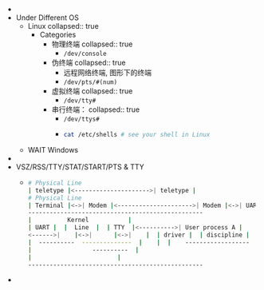 -
- Under Different OS
  - Linux
    collapsed:: true
    - Categories
      - 物理终端
        collapsed:: true
        - `/dev/console`
      - 伪终端 
        collapsed:: true
        - 远程网络终端, 图形下的终端
        - `/dev/pts/#(num)`
      - 虚拟终端
        collapsed:: true
        - `/dev/tty#`
      - 串行终端：
        collapsed:: true
        - `/dev/ttys#`
        - ```bash
          cat /etc/shells # see your shell in Linux
          ```
  - WAIT Windows
-
- VSZ/RSS/TTY/STAT/START/PTS & TTY
  - ```bash
    # Physical Line         
    | teletype |<--------------------->| teletype |
    # Physical Line 
    | Terminal |<->| Modem |<--------------------->| Modem |<->| UART |<->| Computer |
    -------------------------------------------------
    |          Kernel           |
    | UART |  |  Line  |  | TTY  |<---------->| User process A |
    <------>|    |<->|      |<->|    |  | driver |  | discipline |  | driver |<---------->| User process B |
    |  ----------  --------------  |    |  |    ------------------
    |                 ----------  |
    |                        |
    -------------------------------------------------
    
    ```
-